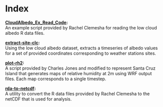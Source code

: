 # Index

__[CloudAlbedo_Ex_Read_Code](CloudAlbedo_Ex_Read_Code.R):__    
An example script provided by Rachel Clemesha for reading the low cloud albedo R data files.   

__[extract-site-clc](extract-site-clc.py):__     
Using the low cloud albedo dataset, extracts a timeseries of albedo values for a set of provided coordinates corresponding to weather stations sites.   

__[plot-rh2](plot-rh2.py):__     
A script provided by Charles Jones and modified to represent Santa Cruz Island that generates maps of relative humidity at 2m using WRF output files. Each map corresponds to a single timestep.    

__[rda-to-netcdf](rda-to-netcdf.R):__    
A utility to convert the R data files provided by Rachel Clemesha to the netCDF that is used for analysis.     
